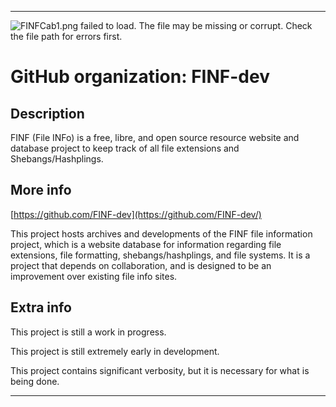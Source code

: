 
***

![FINFCab1.png failed to load. The file may be missing or corrupt. Check the file path for errors first.](/AdditionalInfo/2/FINF-dev/FINFCab1.png)

# GitHub organization: FINF-dev

## Description

FINF (File INFo) is a free, libre, and open source resource website and database project to keep track of all file extensions and Shebangs/Hashplings.

## More info

[https://github.com/FINF-dev](https://github.com/FINF-dev/)

This project hosts archives and developments of the FINF file information project, which is a website database for information regarding file extensions, file formatting, shebangs/hashplings, and file systems. It is a project that depends on collaboration, and is designed to be an improvement over existing file info sites.

## Extra info

This project is still a work in progress.

This project is still extremely early in development.

This project contains significant verbosity, but it is necessary for what is being done.

***
